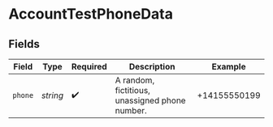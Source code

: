 # AccountTestPhoneData


## Fields

| Field                                          | Type                                           | Required                                       | Description                                    | Example                                        |
| ---------------------------------------------- | ---------------------------------------------- | ---------------------------------------------- | ---------------------------------------------- | ---------------------------------------------- |
| `phone`                                        | *string*                                       | :heavy_check_mark:                             | A random, fictitious, unassigned phone number. | +14155550199                                   |